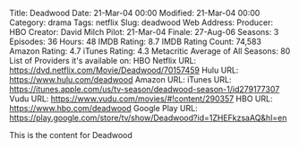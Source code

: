 Title: Deadwood
Date: 21-Mar-04 00:00
Modified: 21-Mar-04 00:00
Category: drama
Tags: netflix
Slug: deadwood
Web Address: 
Producer: HBO
Creator:  David Milch
Pilot: 21-Mar-04
Finale: 27-Aug-06
Seasons: 3
Episodes: 36
Hours: 48
IMDB Rating: 8.7
IMDB Rating Count: 74,583
Amazon Rating: 4.7
iTunes Rating: 4.3
Metacritic Average of All Seasons: 80
List of Providers it's available on: HBO
Netflix URL: https://dvd.netflix.com/Movie/Deadwood/70157459
Hulu URL: https://www.hulu.com/deadwood
Amazon URL: 
iTunes URL: https://itunes.apple.com/us/tv-season/deadwood-season-1/id279177307
Vudu URL: https://www.vudu.com/movies/#!content/290357
HBO URL: https://www.hbo.com/deadwood
Google Play URL: https://play.google.com/store/tv/show/Deadwood?id=1ZHEFkzsaAQ&hl=en



This is the content for Deadwood